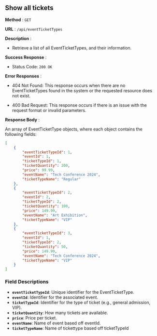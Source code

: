 ## Show all tickets

**Method** : `GET`

**URL** : `/api/eventTicketTypes`

**Description** : 

- Retrieve a list of all EventTicketTypes, and their information.

**Success Response** :

- Status Code: `200 OK`

**Error Responses** :

- 404 Not Found: This response occurs when there are no EventTicketTypes found in the system or the requested resource does not exist.

- 400 Bad Request: This response occurs if there is an issue with the request format or invalid parameters.

**Response Body** : 

An array of EventTicketType objects, where each object contains the following fields:

```json
[
    {
        "eventTicketTypeId": 1,
        "eventId": 1,
        "ticketTypeId": 1,
        "ticketQuantity": 200,
        "price": 99.99,
        "eventName": "Tech Conference 2024",
        "ticketTypeName": "Regular"
    },
    {
        "eventTicketTypeId": 2,
        "eventId": 2,
        "ticketTypeId": 2,
        "ticketQuantity": 100,
        "price": 149.99,
        "eventName": "Art Exhibition",
        "ticketTypeName": "VIP"
    },
    {
        "eventTicketTypeId": 3,
        "eventId": 1,
        "ticketTypeId": 2,
        "ticketQuantity": 50,
        "price": 149.99,
        "eventName": "Tech Conference 2024",
        "ticketTypeName": "VIP"
    }
]
```
### Field Descriptions
- **`eventTicketTypeId`**: Unique identifier for the EventTicketType.
- **`eventId`**: Identifier for the associated event.
- **`ticketTypeId`**: Identifier for the type of ticket (e.g., general admission, VIP).
- **`ticketQuantity`**: How many tickets are available.
- **`price`**: Price per ticket.
- **`eventName`**: Name of event based off eventId.
- **`ticketTypeName`**: Name of tickettype based off ticketTypeId
